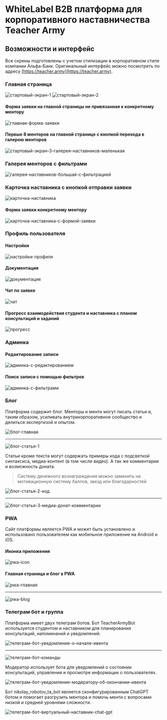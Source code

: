 # WhiteLabel B2B платформа для корпоративного наставничества Teacher Army

## Возможности и интерфейс

Все скрины подготовлены с учетом стилизации в корпоративном стиле компании Альфа-Банк. Оригинальный интерфейс можно посмотреть по адресу [https://teacher.army](https://teacher.army).

### Главная страница

![стартовый-экран-1](./images/стартовый-экран-1.png)
![стартовый-экран-2](./images/стартовый-экран-2.png)

#### Форма заявки на главной страницы не привязанная к конкретному ментору

![главная-форма-заявки](./images/главная-форма-заявки.png)

#### Первые 8 менторов на главной странице с кнопкой перехода в галерею менторов

![стартовый-экран-3-галерея-наставников-маленькая](./images/стартовый-экран-3-галерея-наставников-маленькая.png)

### Галерея менторов с фильтрами

![галерея-наставников-большая-с-фильтрацией](./images/галерея-наставников-большая-с-фильтрацией.png)

### Карточка наставника с кнопкой отправки заявки

![карточка-наставника](./images/карточка-наставника.png)

#### Форма заявки конкретному ментору

![карточка-наставника-с-формой-заявки](./images/карточка-наставника-с-формой-заявки.png)

### Профиль пользователя

#### Настройки

![настройки-профиля](./images/настройки-профиля.png)

#### Документация

![документация](./images/документация.png)

#### Чат по заявке

![чат](./images/чат.png)

#### Прогресс взаимодействия студента и наставника с планом консультаций и заданий

![прогресс](./images/прогресс.png)

### Админка

#### Редактирование записи

![админка-с-редактированием](./images/админка-с-редактированием.png)

#### Поиск записи с помощью фильтров

![админка-с-фильтрами](./images/админка-с-фильтрами.png)

### Блог

Платформа содержит блог. Менторы и менти могут писать статьи и, таким образом, усиливать внутрикорпоративное сообщество и делиться экспертизой и опытом. 

![блог-главная](./images/блог-главная.png)

---
![блог-статья-1](./images/блог-статья-1.png)

Статьи кроме текста могут содержать примеры кода с подсветкой синтаксиса, медиа-контент (в том числе видео). А так же комментарии и возможность доната.

> Систему денежного вознаграждения можно заменить на мотивационную систему баллов, звезд или благодарностей

![блог-статья-2-код](./images/блог-статья-2-код.png)

---
![блог-статья-3-медиа-донат-комментарии](./images/блог-статья-3-медиа-донат-комментарии.png)

### PWA

Сайт платформы является PWA и может быть установлено и использовано пользователем как мобильное приложение на Android и iOS.

#### Иконка приложения

![pwa-icon](./images/pwa-icon.png)

#### Главная страница и блог в PWA

![pwa-главная](./images/pwa-главная.png)

---
![pwa-blog](./images/pwa-blog.png)

### Телеграм бот и группа

Платформа имеет двух телеграм ботов. Бот TeacherArmyBot используется студентом и наставником для планирования консультаций, напоминаний и уведомлений.

![телеграм-бот-уведомление-о-начале-ивента](./images/телеграм-бот-уведомление-о-начале-ивента.png)

---
![телеграм-бот-команды](./images/телеграм-бот-команды.png)

Модератор использует бота для уведомлений о состоянии консультаций, управления и просмотре информации о пользователях. 

![телеграм-бот-уведомление-модератору-об-окончании-ивента](./images/телеграм-бот-уведомление-модератору-об-окончании-ивента.png)

Бот nikolay_robotov_ta_bot является сконфигурированным ChatGPT ботом и помогает разгрузить ментора и помочь менти с вопросами низкой и средней уровнями сложности.

![телеграм-бот-виртуальный-наставник-chat-gpt](./images/телеграм-бот-виртуальный-наставник-chat-gpt.png)

